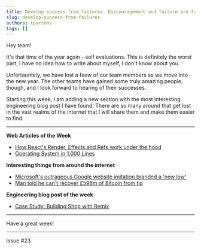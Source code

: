 ```yaml
---
title: Develop success from failures. Discouragement and failure are two of the surest stepping stones to success. — Dale Carnegie
slug: develop-success-from-failures
authors: tparsons
tags: []
---
```


Hey team!

It's that time of the year again - self evaluations. This is definitely the worst part, I have no idea how to write about myself, I don't know about you.

Unfortauntely, we have lost a feew of our team members as we move into the new year. The other teams have gained some truly amazing people, though, and I look forward to hearing of their successes.

Starting this week, I am adding a new section with the most interesting engineering blog post I have found. There are so many around that get lost in the vast realms of the internet that I will share them and make them easier to find.

---

**Web Articles of the Week**

- [How React's Render, Effects and Refs work under the hood](https://tigerabrodi.blog/how-reacts-render-effects-and-refs-work-under-the-hood?utm_source=tldrwebdev)
- [Operating System in 1,000 Lines](https://operating-system-in-1000-lines.vercel.app/en/)

**Interesting things from around the internet**

- [Microsoft's outrageous Google website imitation branded a 'new low'](https://mashable.com/article/nasa-parker-solar-probe-sun-breaks-record-speed-closest-approach)
- [Man told he can't recover £598m of Bitcoin from tip](https://www.bbc.com/news/articles/cj0r0dvgpy0o)

**Engineering blog post of the week**

- [Case Study: Building Shop with Remix](https://remix.run/blog/shop-case-study)

---

Have a great week!

---

Issue #23
